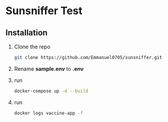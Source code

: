 # Sunsniffer Test

## Installation

1. Clone the repo

    ```sh
    git clone https://github.com/Emmanuel0705/sunsniffer.git
    ```

2. Rename **sample.env** to **.env**

3. run

    ```sh
    docker-compose up -d --build
    ```

4. run
    ```sh
    docker logs vaccine-app -f
    ```
